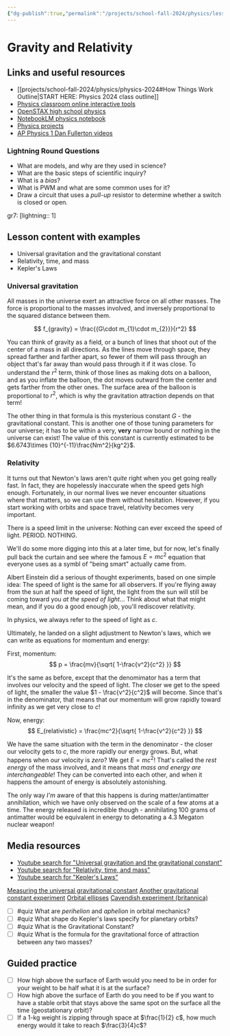 ```yaml
---
{"dg-publish":true,"permalink":"/projects/school-fall-2024/physics/lessons/gravitation-and-relativity/"}
---
```



#  Gravity and Relativity

## Links and useful resources 

- [[projects/school-fall-2024/physics/physics-2024#How Things Work Outline\|START HERE: Physics 2024 class outline]]
- [Physics classroom online interactive tools](https://www.physicsclassroom.com/Lesson-Plans/Algebra-Based-Physics)
- [OpenSTAX high school physics](https://openstax.org/books/physics/pages/1-introduction)
- [NotebookLM physics notebook](https://notebooklm.google.com/notebook/94fe29f5-cebb-4621-9e03-d20110b7a978)
- [Physics projects](https://www.sciencebuddies.org/science-fair-projects/science-projects/physics/high-school)
- [AP Physics 1 Dan Fullerton videos](https://www.youtube.com/playlist?list=PLd2HWlWc-MsysWuL9ksneEM8cl5bk3bHH)



### Lightning Round Questions

- What are models, and why are they used in science? 
- What are the basic steps of scientific inquiry? 
- What is a *bias*? 
- What is PWM and what are some common uses for it? 
- Draw a circuit that uses a *pull-up* resistor to determine whether a switch is closed or open. 

gr7: [lightning:: 1]

## Lesson content with examples

- Universal gravitation and the gravitational constant 
- Relativity, time, and mass 
- Kepler's Laws 

### Universal gravitation

All masses in the universe exert an attractive force on all other masses. The force is proportional to the masses involved, and inversely proportional to the squared distance between them.

$$
f_{gravity} = \frac{{G\cdot m_{1}\cdot m_{2}}}{r^2}
$$


You can think of gravity as a field, or a bunch of lines that shoot out of the center of a mass in all directions. As the lines move through space, they spread farther and farther apart, so fewer of them will pass through an object that's far away than would pass through it if it was close. To understand the $r^2$ term, think of those lines as making dots on a balloon, and as you inflate the balloon, the dot moves outward from the center and gets farther from the other ones. The surface area of the balloon is proportional to $r^2$, which is why the gravitation attraction depends on that term!

The other thing in that formula is this mysterious constant $G$ - the gravitational constant. This is another one of those tuning parameters for our universe; it has to be within a very, **very** narrow bound or nothing in the universe can exist! The value of this constant is currently estimated to be $6.6743\times {10}^{-11}\frac{Nm^2}{kg^2}$.

### Relativity

It turns out that Newton's laws aren't *quite* right when you get going really fast. In fact, they are hopelessly inaccurate when the speed gets high enough. Fortunately, in our normal lives we never encounter situations where that matters, so we can use them without hesitation. However, if you start working with orbits and space travel, relativity becomes very important.

There is a speed limit in the universe: Nothing can ever exceed the speed of light. PERIOD. NOTHING.

We'll do some more digging into this at a later time, but for now, let's finally pull back the curtain and see where the famous $E=mc^2$ equation that everyone uses as a symbl of "being smart"  actually came from.

Albert Einstein did a serious of thought experiments, based on one simple idea: The speed of light is the same for all observers. If you're flying away from the sun at half the speed of light, the light from the sun will still be coming toward you *at the speed of light*... Think about what that might mean, and if you do a good enough job, you'll rediscover relativity.

In physics, we always refer to the speed of light as *c*. 

Ultimately, he landed on a slight adjustment to Newton's laws, which we can write as equations for momentum and energy:

First, momentum: 
$$
p = \frac{mv}{\sqrt{ 1-\frac{v^2}{c^2} }}
$$

It's the same as before, except that the denomimator has a term that involves our velocity and the speed of light. The closer we get to the speed of light, the smaller the value $1 - \frac{v^2}{c^2}$ will become. Since that's in the denominator, that means that our momentum will grow rapidly toward infinity as we get very close to $c$! 

Now, energy:
$$
E_{relativistic} =  \frac{mc^2}{\sqrt{ 1-\frac{v^2}{c^2} }}
$$

We have the same situation with the term in the denominator - the closer our velocity gets to $c$, the more rapidly our energy grows. But, what happens when our velocity is *zero*? We get $E=mc^2$! That's called the *rest energy* of the mass involved, and it means that *mass and energy are interchangeable*! They can be converted into each other, and when it happens the amount of energy is absolutely astonishing.

The only way *I'm* aware of that this happens is during matter/antimatter annihilation, which we have only observed on the scale of a few atoms at a time. The energy released is incredible though - annihilating 100 grams of antimatter would be equivalent in energy to detonating a 4.3 Megaton nuclear weapon!

## Media resources

- [Youtube search for "Universal gravitation and the gravitational constant"](https://www.youtube.com/results?search_query=Universal%20gravitation%20and%20the%20gravitational%20constant) 
- [Youtube search for "Relativity, time, and mass"](https://www.youtube.com/results?search_query=Relativity,%20time,%20and%20mass) 
- [Youtube search for "Kepler's Laws"](https://www.youtube.com/results?search_query=Kepler's%20Laws) 

[Measuring the universal gravitational constant](https://www.youtube.com/watch?v=eA--AOM0D-k&t=30s&pp=ygU0VW5pdmVyc2FsIGdyYXZpdGF0aW9uIGFuZCB0aGUgZ3Jhdml0YXRpb25hbCBjb25zdGFudA%3D%3D)
[Another gravitational constant experiment](https://www.youtube.com/watch?v=5YDXqdg0bBw&pp=ygU0VW5pdmVyc2FsIGdyYXZpdGF0aW9uIGFuZCB0aGUgZ3Jhdml0YXRpb25hbCBjb25zdGFudA%3D%3D)
[Orbital ellipses](https://www.youtube.com/watch?v=6qVfOLLQG4U&t=185s)
[Cavendish experiment (britannica)](https://www.britannica.com/science/Cavendish-experiment)

- [ ] #quiz What are *perihelion* and *aphelion* in orbital mechanics?
- [ ] #quiz What shape do Kepler's laws specify for planetary orbits?
- [ ] #quiz What is the Gravitational Constant? 
- [ ] #quiz What is the formula for the gravitational force of attraction between any two masses?

## Guided practice


- [ ] How high above the surface of Earth would you need to be in order for your weight to be half what it is at the surface?  
- [ ] How high above the surface of Earth do you need to be if you want to have a stable orbit that stays above the same spot on the surface all the time (geostationary orbit)?  
- [ ] If a 1-kg weight is zipping through space at $\frac{1}{2} c$, how much energy would it take to reach $\frac{3}{4}c$?   
